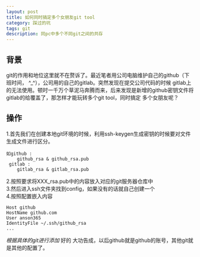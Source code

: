 ```yaml
---
layout: post
title: 如何同时搞定多个女朋友git tool
category: 踩过的坑
tags: git
description: 同pc中多个不同git之间的共存
---
```


## 背景

  git的作用和地位这里就不在赘诉了。最近笔者用公司电脑维护自己的github（下班时间， ^_^），公司用的自己的gitlab。突然发现在提交公司代码的时候
gitlab上的无法使用。顿时一千万个草泥马奔腾而来，后来发现是新增的github密钥文件将gitlab的给覆盖了，那怎样才能玩转多个git tool，同时搞定
多个女朋友呢？

## 操作

1.首先我们在创建本地git环境的时候，利用ssh-keygen生成密钥的时候要对文件生成文件进行区分。   
    
    如github :   
        github_rsa & github_rsa.pub      
     gitlab :   
        gitlab_rsa & gitlab_rsa.pub    

2.按照要求将XXX_rsa.pub中的内容放入对应的git服务器仓库中        
3.然后进入ssh文件夹找到config，如果没有的话就自己创建一个    
4.按照配置嵌入内容
 
    Host github   
    HostName github.com 
    User anson365
    IdentityFile ~/.ssh/github_rsa
    ...
   
   *根据具体的git进行添加*
好的 大功告成，以后github就是github的账号，其他git就是其他的配置了。

